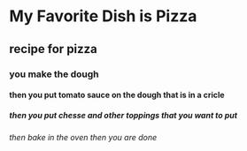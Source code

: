 # My Favorite Dish is Pizza
## recipe for pizza
### you make the dough
#### then you put tomato sauce on the dough that is in a cricle
##### then you put chesse and other toppings that you want to put
###### then bake in the oven then you are done
